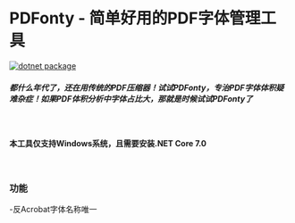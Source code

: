 # PDFonty - 简单好用的PDF字体管理工具
[![dotnet package](https://github.com/qinlili23333/PDFonty/actions/workflows/build-and-release.yml/badge.svg)](https://github.com/qinlili23333/PDFonty/actions/workflows/build-and-release.yml)
##### 都什么年代了，还在用传统的PDF压缩器！试试PDFonty，专治PDF字体体积疑难杂症！如果PDF体积分析中字体占比大，那就是时候试试PDFonty了
<br>

#### 本工具仅支持Windows系统，且需要安装.NET Core 7.0
<br>

### 功能
-反Acrobat字体名称唯一  

